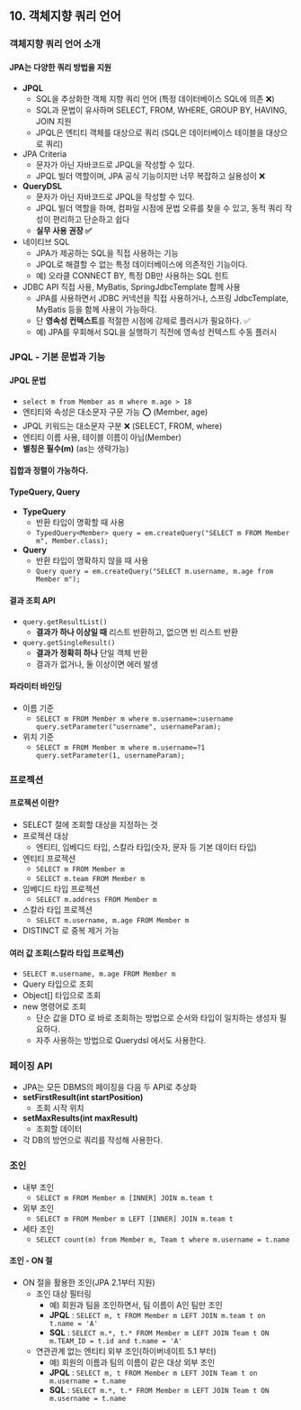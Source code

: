 ## 10. 객체지향 쿼리 언어

### 객체지향 쿼리 언어 소개
#### JPA는 다양한 쿼리 방법을 지원
- **JPQL**
  - SQL을 추상화한 객체 지향 쿼리 언어 (특정 데이터베이스 SQL에 의존 ❌)
  - SQL과 문법이 유사하며 SELECT, FROM, WHERE, GROUP BY, HAVING, JOIN 지원
  - JPQL은 엔티티 객체를 대상으로 쿼리 (SQL은 데이터베이스 테이블을 대상으로 쿼리)
- JPA Criteria
  - 문자가 아닌 자바코드로 JPQL을 작성할 수 있다.
  - JPQL 빌더 역할이며, JPA 공식 기능이지만 너무 복잡하고 실용성이 ❌
- **QueryDSL**
  - 문자가 아닌 자바코드로 JPQL을 작성할 수 있다.
  - JPQL 빌더 역할을 하며, 컴파일 시점에 문법 오류를 찾을 수 있고, 동적 쿼리 작성이 편리하고 단순하고 쉽다
  - **실무 사용 권장 ✅**
- 네이티브 SQL
  - JPA가 제공하는 SQL을 직접 사용하는 기능
  - JPQL로 해결할 수 없는 특정 데이터베이스에 의존적인 기능이다.
  - 예) 오라클 CONNECT BY, 특정 DB만 사용하는 SQL 힌트
- JDBC API 직접 사용, MyBatis, SpringJdbcTemplate 함께 사용
  - JPA를 사용하면서 JDBC 커넥션을 직접 사용하거나, 스프링 JdbcTemplate, MyBatis 등을 함께 사용이 가능하다.
  - 단 **영속성 컨텍스트**를 적절한 시점에 강제로 플러시가 필요하다. ✅
  - 예) JPA를 우회해서 SQL을 실행하기 직전에 영속성 컨텍스트 수동 플러시


### JPQL - 기본 문법과 기능
#### JPQL 문법
- `select m from Member as m where m.age > 18`
- 엔티티와 속성은 대소문자 구문 가능 ⭕️ (Member, age)
- JPQL 키워드는 대소문자 구분 ❌ (SELECT, FROM, where)
- 엔티티 이름 사용, 테이블 이름이 아님(Member)
- **별칭은 필수(m)** (as는 생략가능)

#### 집합과 정렬이 가능하다.

#### TypeQuery, Query
- **TypeQuery**
  - 반환 타입이 명확할 때 사용
  - `TypedQuery<Member> query = em.createQuery("SELECT m FROM Member m", Member.class);`
- **Query**
  - 반환 타입이 명확하지 않을 때 사용
  - `Query query = em.createQuery("SELECT m.username, m.age from Member m");`

#### 결과 조회 API
- `query.getResultList()`
  - **결과가 하나 이상일 때** 리스트 반환하고, 없으면 빈 리스트 반환
- `query.getSingleResult()`
  - **결과가 정확히 하나** 단일 객체 반환
  - 결과가 없거나, 둘 이상이면 에러 발생

#### 파라미터 바인딩
- 이름 기준
  - `SELECT m FROM Member m where m.username=:username
    query.setParameter("username", usernameParam);`
- 위치 기준
  - `SELECT m FROM Member m where m.username=?1
    query.setParameter(1, usernameParam);`


### 프로젝션
#### 프로젝션 이란?
- SELECT 절에 조회할 대상을 지정하는 것
- 프로젝션 대상
  - 엔티티, 임베디드 타입, 스칼라 타입(숫자, 문자 등 기본 데이터 타입)
- 엔티티 프로젝션
  - `SELECT m FROM Member m`
  - `SELECT m.team FROM Member m`
- 임베디드 타입 프로젝션
  - `SELECT m.address FROM Member m`
- 스칼라 타입 프로젝션
  - `SELECT m.username, m.age FROM Member m`
- DISTINCT 로 중복 제거 가능

#### 여러 값 조회(스칼라 타입 프로젝션)
- `SELECT m.username, m.age FROM Member m`
- Query 타입으로 조회
- Object[] 타입으로 조회
- new 명령어로 조회
  - 단순 값을 DTO 로 바로 조회하는 방법으로 순서와 타입이 일치하는 생성자 필요하다.
  - 자주 사용하는 방법으로 Querydsl 에서도 사용한다.


### 페이징 API
- JPA는 모든 DBMS의 페이징을 다음 두 API로 추상화
- **setFirstResult(int startPosition)**
  - 조회 시작 위치
- **setMaxResults(int maxResult)**
  - 조회할 데이터  
- 각 DB의 방언으로 쿼리를 작성해 사용한다.


### 조인
- 내부 조인
  - `SELECT m FROM Member m [INNER] JOIN m.team t`
- 외부 조인
  - `SELECT m FROM Member m LEFT [INNER] JOIN m.team t`
- 세타 조인
  - `SELECT count(m) from Member m, Team t where m.username = t.name`

#### 조인 - ON 절
- ON 절을 활용한 조인(JPA 2.1부터 지원)
  - 조인 대상 필터링
    - 예) 회원과 팀을 조인하면서, 팀 이름이 A인 팀만 조인  
    - **JPQL** : `SELECT m, t FROM Member m LEFT JOIN m.team t on t.name = 'A'`
    - **SQL** : `SELECT m.*, t.* FROM Member m LEFT JOIN Team t ON m.TEAM_ID = t.id and t.name = 'A'`
  - 연관관계 없는 엔티티 외부 조인(하이버네이트 5.1 부터)
    - 예) 회원의 이름과 팀의 이름이 같은 대상 외부 조인 
    - **JPQL** : `SELECT m, t FROM Member m LEFT JOIN Team t on m.username = t.name`
    - **SQL** : `SELECT m.*, t.* FROM Member m LEFT JOIN Team t ON m.username = t.name`